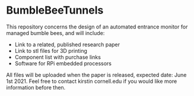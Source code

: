 # BumbleBeeTunnels

This repository concerns the design of an automated entrance monitor for managed bumble bees, and will include:
* Link to a related, published research paper
* Link to stl files for 3D printing
* Component list with purchase links
* Software for RPi embedded processors

All files will be uploaded when the paper is released, expected date: June 1st 2021. Feel free to contact kirstin <at> cornell.edu if you would like more information before then.
